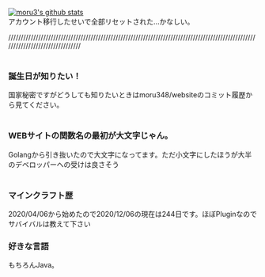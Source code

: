 [![moru3's github stats](https://github-readme-stats.vercel.app/api?username=moru348)](https://github.com/anuraghazra/github-readme-stats)<br>
アカウント移行したせいで全部リセットされた...かなしい。

////////////////////////////////////////////////////////////////////////////////////////////////////////////////////////////////<br><br>
### 誕生日が知りたい！<br>
国家秘密ですがどうしても知りたいときはmoru348/websiteのコミット履歴から見てください。<br>
<br>
### WEBサイトの関数名の最初が大文字じゃん。<br>
Golangから引き抜いたので大文字になってます。ただ小文字にしたほうが大半のデベロッパーへの受けは良さそう<br>
<br>
### マインクラフト歴<br>
2020/04/06から始めたので2020/12/06の現在は244日です。ほぼPluginなのでサバイバルは教えて下さい<br>

### 好きな言語<br>
もちろんJava。
